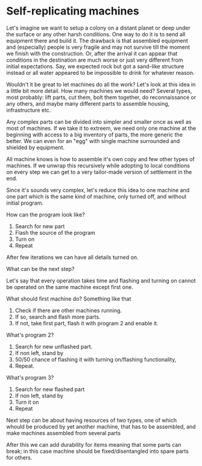 # Self-replicating machines

Let's imagine we want to setup a colony on a distant planet or deep under the
surface or any other harsh conditions. One way to do it is to send all equipment
there and build it. The drawback is that assembled equipment and (especially)
people is very fragile and may not survive till the moment we finish with
the construction. Or, after the arrival it can appear that conditions in
the destination are much worse or just very different from initial expectations.
Say, we expected rock but got a sand-like structure instead or all water appeared
to be impossible to drink for whatever reason.

Wouldn't it be great to let machines do all the work? Let's look at this idea
in a little bit more detail. How many machines we would need? Several types,
most probably: lift parts, cut them, bolt them together, do reconnaissance or
any others, and maybe many different parts to assemble housing, infrastructure etc.

Any complex parts can be divided into simpler and smaller once as well as
most of machines. If we take it to extreem, we need only one machine at the beginning
with access to a big inventory of parts, the more generic the better. We can even
for an "egg" with single machine surrounded and shielded by equipment.

All machine knows is how to assemble it's own copy and few other types of machines.
If we unwrap this recursively while adopting to local conditions on every step
we can get to a very tailor-made version of settlement in the end.

Since it's sounds very complex, let's reduce this idea to one machine and one part
which is the same kind of machine, only turned off, and without initial program.

How can the program look like?

1. Search for new part
2. Flash the source of the program
3. Turn on
4. Repeat

After few iterations we can have all details turned on.

What can be the next step?

Let's say that every operation takes time and flashing and turning on cannot be
operated on the same machine except first one.

What should first machine do? Something like that

1. Check if there are other machines running.
2. If so, search and flash more parts.
3. If not, take first part, flash it with program 2 and enable it.

What's program 2?

1. Search for new unflashed part.
2. If non left, stand by
3. 50/50 chance of flashing it with turning on/flashing functionality,
4. Repeat.

What's program 3?

1. Search for new flashed part
2. If non left, stand by
3. Turn it on
4. Repeat

Next step can be about having resources of two types, one of which whould be produced
by yet another machine, that has to be assembled, and make machines assembled from
several parts

After this we can add durability for items meaning that some parts can break; in this
case machine should be fixed/disentangled into spare parts for others.
